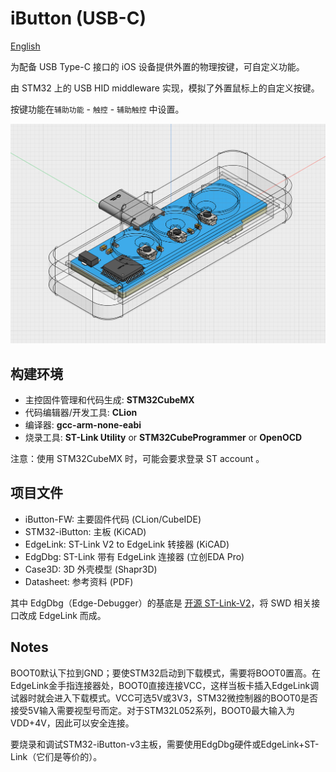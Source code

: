 # iButton (USB-C)
 [English](blob/main/README_EN.md)

为配备 USB Type-C 接口的 iOS 设备提供外置的物理按键，可自定义功能。

由 STM32 上的 USB HID middleware 实现，模拟了外置鼠标上的自定义按键。

按键功能在`辅助功能` - `触控` - `辅助触控` 中设置。



![Design Preview](https://github.com/wangyiwei2015/iButton-USB-C/blob/main/assets/3d_preview.png)



## 构建环境

- 主控固件管理和代码生成: **STM32CubeMX**
- 代码编辑器/开发工具: **CLion**
- 编译器: **gcc-arm-none-eabi**
- 烧录工具: **ST-Link Utility** or **STM32CubeProgrammer** or **OpenOCD**

注意：使用 STM32CubeMX 时，可能会要求登录 ST account 。



## 项目文件

- iButton-FW: 主要固件代码 (CLion/CubeIDE)
- STM32-iButton: 主板 (KiCAD)
- EdgeLink: ST-Link V2 to EdgeLink 转接器 (KiCAD)
- EdgDbg: ST-Link 带有 EdgeLink 连接器 (立创EDA Pro)
- Case3D: 3D 外壳模型 (Shapr3D)
- Datasheet: 参考资料 (PDF)

其中 EdgDbg（Edge-Debugger）的基底是 [开源 ST-Link-V2](https://oshwhub.com/CYIIOT/ST_LINK-V2_1)，将 SWD 相关接口改成 EdgeLink 而成。



## Notes

BOOT0默认下拉到GND；要使STM32启动到下载模式，需要将BOOT0置高。在EdgeLink金手指连接器处，BOOT0直接连接VCC，这样当板卡插入EdgeLink调试器时就会进入下载模式。VCC可选5V或3V3，STM32微控制器的BOOT0是否接受5V输入需要视型号而定。对于STM32L052系列，BOOT0最大输入为VDD+4V，因此可以安全连接。

要烧录和调试STM32-iButton-v3主板，需要使用EdgDbg硬件或EdgeLink+ST-Link（它们是等价的）。
